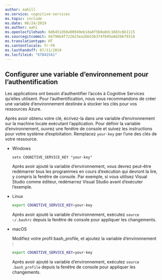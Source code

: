 ```yaml
---
author: aahill
ms.service: cognitive-services
ms.topic: include
ms.date: 06/24/2019
ms.author: aahi
ms.openlocfilehash: 6d6451d50a00569eb1da8f5b0a0dc10d3c6b1115
ms.sourcegitcommit: 64798b4f722623ea2bb53b374fb95e8d2b679318
ms.translationtype: HT
ms.contentlocale: fr-FR
ms.lasthandoff: 07/11/2019
ms.locfileid: "67841541"
---
```

## <a name="configure-an-environment-variable-for-authentication"></a>Configurer une variable d’environnement pour l’authentification

Les applications ont besoin d’authentifier l’accès à Cognitive Services qu’elles utilisent. Pour l’authentification, nous vous recommandons de créer une variable d’environnement destinée à stocker les clés pour vos ressources Azure. 

Après avoir obtenu votre clé, écrivez-la dans une variable d’environnement sur la machine locale exécutant l’application. Pour définir la variable d’environnement, ouvrez une fenêtre de console et suivez les instructions pour votre système d’exploitation. Remplacez `your-key` par l’une des clés de votre ressource.

* Windows

    ```console
    setx COGNITIVE_SERVICE_KEY "your-key"
    ```

    Après avoir ajouté la variable d’environnement, vous devrez peut-être redémarrer tous les programmes en cours d’exécution qui devront la lire, y compris la fenêtre de console. Par exemple, si vous utilisez Visual Studio comme éditeur, redémarrez Visual Studio avant d’exécuter l’exemple.

* Linux
    
    ```bash
    export COGNITIVE_SERVICE_KEY=your-key
    ```
    
    Après avoir ajouté la variable d’environnement, exécutez `source ~/.bashrc` depuis la fenêtre de console pour appliquer les changements.
    
* macOS
    
    Modifiez votre profil bash_profile, et ajoutez la variable d’environnement :
    
    ```bash
    export COGNITIVE_SERVICE_KEY=your-key
    ```
    
    Après avoir ajouté la variable d’environnement, exécutez `source .bash_profile` depuis la fenêtre de console pour appliquer les changements.

